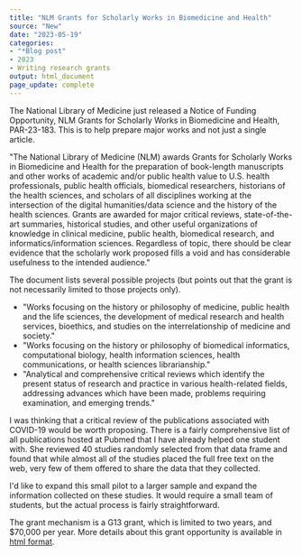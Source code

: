 ```yaml
---
title: "NLM Grants for Scholarly Works in Biomedicine and Health"
source: "New"
date: "2023-05-19"
categories:
- "*Blog post"
- 2023
- Writing research grants
output: html_document
page_update: complete
---
```


The National Library of Medicine just released a Notice of Funding Opportunity, NLM Grants for Scholarly Works in Biomedicine and Health, PAR-23-183. This is to help prepare major works and not just a single article.

"The National Library of Medicine (NLM) awards Grants for Scholarly Works in Biomedicine and Health for the preparation of book-length manuscripts and other works of academic and/or public health value to U.S. health professionals, public health officials, biomedical researchers, historians of the health sciences, and scholars of all disciplines working at the intersection of the digital humanities/data science and the history of the health sciences. Grants are awarded for major critical reviews, state-of-the-art summaries, historical studies, and other useful organizations of knowledge in clinical medicine, public health, biomedical research, and informatics/information sciences. Regardless of topic, there should be clear evidence that the scholarly work proposed fills a void and has considerable usefulness to the intended audience."

The document lists several possible projects (but points out that the grant is not necessarily limited to those projects only).

- "Works focusing on the history or philosophy of medicine, public health and the life sciences, the development of medical research and health services, bioethics, and studies on the interrelationship of medicine and society."
- "Works focusing on the history or philosophy of biomedical informatics, computational biology, health information sciences, health communications, or health sciences librarianship."
- "Analytical and comprehensive critical reviews which identify the present status of research and practice in various health-related fields, addressing advances which have been made, problems requiring examination, and emerging trends."

I was thinking that a critical review of the publications associated with COVID-19 would be worth proposing. There is a fairly comprehensive list of all publications hosted at Pubmed that I have already helped one student with. She reviewed 40 studies randomly selected from that data frame and found that while almost all of the studies placed the full free text on the web, very few of them offered to share the data that they collected.

I'd like to expand this small pilot to a larger sample and expand the information collected on these studies. It would require a small team of students, but the actual process is fairly straightforward. 

The grant mechanism is a G13 grant, which is limited to two years, and $70,000 per year. More details about this grant opportunity is available in [html format][nih1].

[nih1]: https://grants.nih.gov/grants/guide/pa-files/PAR-23-183.html